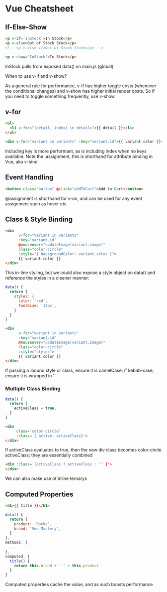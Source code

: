 # Vue Cheatsheet

## If-Else-Show

```html
<p v-if='InStock'>In Stock</p>
<p v-else>Out of Stock Stock</p>
<!-- <p v-else-if>Out of Stock Stock</p> -->

<p v-show='InStock'>In Stock</p>
```

InStock pulls from exposed data() on main.js (global)

When to use v-if and v-show? 

As a general rule for performance, v-if has higher toggle costs (whenever the conditional changes) and v-show has higher initial render costs. So if you need to toggle something frequently, use v-show

## v-for

```html
<ul>
  <li v-for="(detail, index) in details">{{ detail }}</li>
</ul>

<div v-for="variant in variants" :key="variant.id">{{ variant.color }}</div>
```

Including key is more performant, as is including index when no keys available. Note the :assignment, this is shorthand for attribute binding in Vue, aka v-bind

## Event Handling

```html
<button class="button" @click="addToCart">Add to Cart</button>
```

@assignment is shorthand for v-on, and can be used for any event assignment such as hover etc


## Class & Style Binding

```html
<div 
      v-for="variant in variants" 
      :key="variant.id" 
      @mouseover="updateImage(variant.image)" 
      class="color-circle"
      :style="{ backgroundColor: variant.color }">
      {{ variant.color }}
</div>
```

This in-line styling, but we could also expose a style object on data() and reference the styles in a cleaner manner:

```javascript
data() {
  return {
    styles: {
      color: 'red',
      fontSize: '14px',
    }
  }
}
```

```html
<div 
      v-for="variant in variants" 
      :key="variant.id" 
      @mouseover="updateImage(variant.image)" 
      class="color-circle"
      :style="styles">
      {{ variant.color }}
</div>
```

If passing a :bound style or class, ensure it is camelCase; if kebab-case, ensure it is wrapped in ''

### Multiple Class Binding

```javascript
data() {
  return {
    activeClass = true,
  }
}
```

```html
<div
     class='color-circle'
     :class='{ active: activeClass}'>
</div>
```

If activeClass evaluates to true, then the new div class becomes color-circle activeClass; they are essentially combined

```html
<div :class='[activeClass ? activeClass : '' ]'>
</div>
```

We can also make use of inline ternarys 

## Computed Properties

```html
<h1>{{ title }}</h1>
```

```javascript
data() {
  return {
    product: 'Socks',
    brand: 'Vue Mastery',
  }
},
methods: {
  ...
},
computed: {
  title() {
    return this.brand + ' ' + this.product
  }
}
```

Computed properties cache the value, and as such boosts performance
